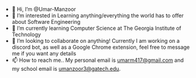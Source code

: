 - 👋 Hi, I’m @Umar-Manzoor
- 👀 I’m interested in Learning anything/everything the world has to offer about Software Engineering
- 🌱 I’m currently learning Computer Science at The Georgia Institute of Technology
- 💞️ I’m looking to collaborate on anything! Currently I am working on a discord bot, as well as a Google Chrome extension, feel free to message me if you want any details
- 📫 How to reach me.. My personal email is umarm417@gmail.com and my school email is umanzoor3@gatech.edu.

<!---
Umar-Manzoor/Umar-Manzoor is a ✨ special ✨ repository because its `README.md` (this file) appears on your GitHub profile.
You can click the Preview link to take a look at your changes.
--->
